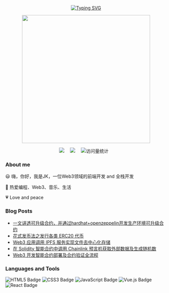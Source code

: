 <div align="center">

  <!-- 打字效果 -->
  <a href="https://github.com/junkaione"><img src="https://readme-typing-svg.demolab.com?font=Fira+Code&pause=1000&random=false&width=330&lines=console.log(%22Hello+World!%22);I'm+JK%2C+Have+a+nice+day!" alt="Typing SVG" /></a>

  <!-- 敲代码图片 -->
  <a href="https://sm.ms/image/n2wPkGMSgY7eKE3" target="_blank"><img src="https://s2.loli.net/2024/05/16/n2wPkGMSgY7eKE3.png" width="400" ></a>

  <!-- profile logo 个人资料徽标 -->
  <div>
    <a href="https://juejin.cn/user/694547080809736/posts"><img src="https://img.shields.io/badge/Website-博客-8c36db" /></a>&emsp;
    <a href="https://smms.app/image/udNiaT7wK61QtjY"><img src="https://img.shields.io/badge/WeChat-微信-07c160" /></a>&emsp;
    <!-- visitor -->
    <img src="https://komarev.com/ghpvc/?username=junkaione&label=Views&color=orange&style=flat" alt="访问量统计" />&emsp;
  </div>

</div>

### About me

😃 嗨，你好，我是JK，一位Web3领域的前端开发 and 全栈开发

🎨 热爱编程、Web3、音乐、生活

💗 Love and peace

### Blog Posts

- [一文讲透可升级合约，并通过hardhat+openzeppelin开发生产环境可升级合约](https://juejin.cn/post/7357988193340653609)
- [花式发币法之发行各类 ERC20 代币](https://juejin.cn/post/7324224402304057396)
- [Web3 应用调用 IPFS 服务实现文件去中心化存储](https://juejin.cn/post/7322355350921740328)
- [在 Solidity 智能合约中调用 Chainlink 预言机获取外部数据及生成随机数](https://juejin.cn/post/7321964344396513280)
- [Web3 开发智能合约部署及合约验证全流程](https://juejin.cn/post/7312342529664221210)

### Languages and Tools

![HTML5 Badge](https://img.shields.io/badge/HTML5-E34F26?logo=html5&logoColor=fff&style=flat)
![CSS3 Badge](https://img.shields.io/badge/CSS3-1572B6?logo=css3&logoColor=fff&style=flat)
![JavaScript Badge](https://img.shields.io/badge/JavaScript-F7DF1E?logo=javascript&logoColor=000&style=flat)
![Vue.js Badge](https://img.shields.io/badge/Vue.js-4FC08D?logo=vuedotjs&logoColor=fff&style=flat)
![React Badge](https://img.shields.io/badge/React-61DAFB?logo=react&logoColor=000&style=flat)

